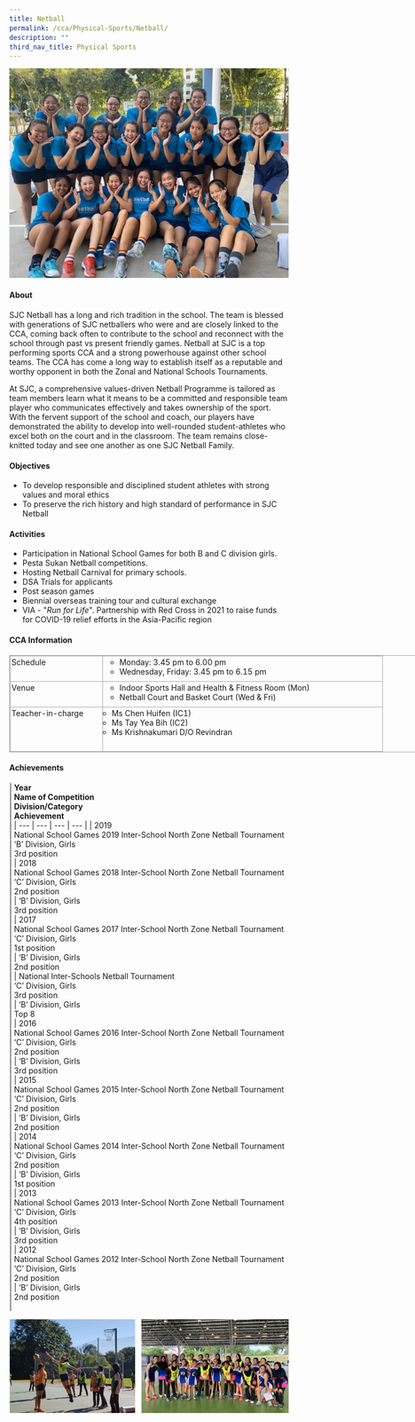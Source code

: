 ```yaml
---
title: Netball
permalink: /cca/Physical-Sports/Netball/
description: ""
third_nav_title: Physical Sports
---
```

![](/images/CCA/Physical%20Sports/Netball/N1.jpg)

#### **About**


SJC Netball has a long and rich tradition in the school. The team is blessed with generations of SJC netballers who were and are closely linked to the CCA, coming back often to contribute to the school and reconnect with the school through past vs present friendly games. Netball at SJC is a top performing sports CCA and a strong powerhouse against other school teams. The CCA has come a long way to establish itself as a reputable and worthy opponent in both the Zonal and National Schools Tournaments.

  

At SJC, a comprehensive values-driven Netball Programme is tailored as team members learn what it means to be a committed and responsible team player who communicates effectively and takes ownership of the sport. With the fervent support of the school and coach, our players have demonstrated the ability to develop into well-rounded student-athletes who excel both on the court and in the classroom. The team remains close-knitted today and see one another as one SJC Netball Family.

#### **Objectives**


*   To develop responsible and disciplined student athletes with strong values and moral ethics
*   To preserve the rich history and high standard of performance in SJC Netball

#### **Activities**


*   Participation in National School Games for both B and C division girls.
*   Pesta Sukan Netball competitions.
*   Hosting Netball Carnival for primary schools.
*   DSA Trials for applicants
*   Post season games
*   Biennial overseas training tour and cultural exchange
*   VIA - "_Run for Life_". Partnership with Red Cross in 2021 to raise funds  
    for COVID-19 relief efforts in the Asia-Pacific region

#### **CCA Information**


<table border="0" cellspacing="0" cellpadding="0" class="iveo_table ives_tab_simple3" style="margin: 0px; outline: 0px; padding: 0px; border-collapse: collapse; border: 1px solid rgb(170, 170, 170); width: 820px;"><tbody style="margin: 0px; outline: 0px; padding: 0px;"><tr style="margin: 0px; outline: 0px; padding: 0px;"><td valign="top" style="margin: 0px; outline: 0px; padding: 2px; text-align: left; border: 1px solid rgb(170, 170, 170); width: 121.25pt;">Schedule<br style="margin: 0px; outline: 0px; padding: 0px;"></td><td valign="top" style="margin: 0px; outline: 0px; padding: 2px; text-align: center; border: 1px solid rgb(170, 170, 170); width: 375.05pt;"><ul style="margin: 0px 0px 0.5em 1em; outline: 0px; padding: 0px;"><li style="margin: 0px; outline: 0px; padding: 0px; list-style: none;"><ul style="margin: 0px 0px 0.5em 1em; outline: 0px; padding: 0px; list-style-type: circle;"><li style="margin: 0px; outline: 0px; padding: 0px; text-align: left;">Monday: 3.45 pm to 6.00 pm&nbsp;</li><li style="margin: 0px; outline: 0px; padding: 0px; text-align: left;">Wednesday, Friday: 3.45 pm to 6.15 pm&nbsp;<br style="margin: 0px; outline: 0px; padding: 0px;"></li></ul></li></ul></td></tr><tr style="margin: 0px; outline: 0px; padding: 0px;"><td valign="top" style="margin: 0px; outline: 0px; padding: 2px; text-align: left; border: 1px solid rgb(170, 170, 170); width: 121.25pt;">Venue<br style="margin: 0px; outline: 0px; padding: 0px;"></td><td valign="top" style="margin: 0px; outline: 0px; padding: 2px; text-align: center; border: 1px solid rgb(170, 170, 170); width: 375.05pt;"><ul style="margin: 0px 0px 0.5em 1em; outline: 0px; padding: 0px;"><li style="margin: 0px; outline: 0px; padding: 0px; list-style: none;"><ul style="margin: 0px 0px 0.5em 1em; outline: 0px; padding: 0px; list-style-type: circle;"><li style="margin: 0px; outline: 0px; padding: 0px; text-align: left;">Indoor Sports Hall and Health &amp; Fitness Room (Mon)</li><li style="margin: 0px; outline: 0px; padding: 0px; text-align: left;">Netball Court and Basket Court (Wed &amp; Fri)</li></ul></li></ul></td></tr><tr style="margin: 0px; outline: 0px; padding: 0px;"><td valign="top" style="margin: 0px; outline: 0px; padding: 2px; text-align: left; border: 1px solid rgb(170, 170, 170); width: 121.25pt;">Teacher-in-charge&nbsp;</td><td style="margin: 0px; outline: 0px; padding: 2px; text-align: center; border: 1px solid rgb(170, 170, 170);"><ul style="margin: 0px 0px 0.5em 1em; outline: 0px; padding: 0px; list-style-type: circle;"><li style="margin: 0px; outline: 0px; padding: 0px; text-align: left;">Ms Chen Huifen (IC1)</li><li style="margin: 0px; outline: 0px; padding: 0px; text-align: left;"><span style="margin: 0px; outline: 0px; padding: 0px; background-color: initial;">Ms Tay Yea Bih&nbsp;</span>(IC2)</li><li style="margin: 0px; outline: 0px; padding: 0px; text-align: left;">Ms Krishnakumari D/O Revindran</li></ul>&nbsp;</td></tr></tbody></table>

#### **Achievements**


| **Year**  
 | **Name of Competition**  
 | **Division/Category**  
 | **Achievement**  
 |
| --- | --- | --- | --- |
| 2019  
 | National School Games 2019 Inter-School North Zone Netball Tournament  
 | ‘B’ Division, Girls  
 | 3rd position  
 |
| 2018  
 | National School Games 2018 Inter-School North Zone Netball Tournament  
 | ‘C’ Division, Girls  
 | 2nd position  
 |
| ‘B’ Division, Girls  
 | 3rd position  
 |
| 2017  
 | National School Games 2017 Inter-School North Zone Netball Tournament  
 | ‘C’ Division, Girls  
 | 1st position  
 |
| ‘B’ Division, Girls  
 | 2nd position  
 |
| National Inter-Schools Netball Tournament  
 | ‘C’ Division, Girls  
 | 3rd position  
 |
| ‘B’ Division, Girls  
 | Top 8  
 |
| 2016  
 | National School Games 2016 Inter-School North Zone Netball Tournament  
 | ‘C’ Division, Girls  
 | 2nd position  
 |
| ‘B’ Division, Girls  
 | 3rd position  
 |
| 2015  
 | National School Games 2015 Inter-School North Zone Netball Tournament  
 | ‘C’ Division, Girls  
 | 2nd position  
 |
| ‘B’ Division, Girls  
 | 2nd position  
 |
| 2014  
 | National School Games 2014 Inter-School North Zone Netball Tournament  
 | ‘C’ Division, Girls  
 | 2nd position  
 |
| ‘B’ Division, Girls  
 | 1st position  
 |
| 2013  
 | National School Games 2013 Inter-School North Zone Netball Tournament  
 | ‘C’ Division, Girls  
 | 4th position  
 |
| ‘B’ Division, Girls  
 | 3rd position  
 |
| 2012  
 | National School Games 2012 Inter-School North Zone Netball Tournament  
 | ‘C’ Division, Girls  
 | 2nd position  
 |
| ‘B’ Division, Girls  
 | 2nd position  
 |

  

![](/images/CCA/Physical%20Sports/Netball/N2.png)
